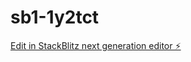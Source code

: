 # sb1-1y2tct

[Edit in StackBlitz next generation editor ⚡️](https://stackblitz.com/~/github.com/coster9292/sb1-1y2tct)